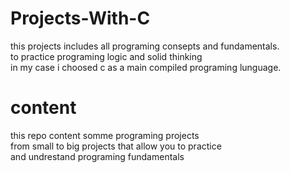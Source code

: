 # Projects-With-C
this projects includes all programing consepts and fundamentals.<br>
to practice programing logic and solid thinking <br>
in my case i choosed c as  a main compiled programing lunguage.<br>

# content
this repo content somme programing projects <br>
from small to big projects that allow you to practice <br>
and undrestand programing fundamentals<br>

